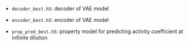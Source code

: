 
* `decoder_best.h5`: decoder of VAE model

* `encoder_best.h5`: encoder of VAE model

* `prop_pred_best.h5`: property model for predicting activity coefficient at infinite dilution
